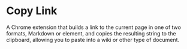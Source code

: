 # Copy Link

A Chrome extension that builds a link to the current page in one of two formats, Markdown or <site> element,
and copies the resulting string to the clipboard, allowing you to paste into a wiki or other type of document.
